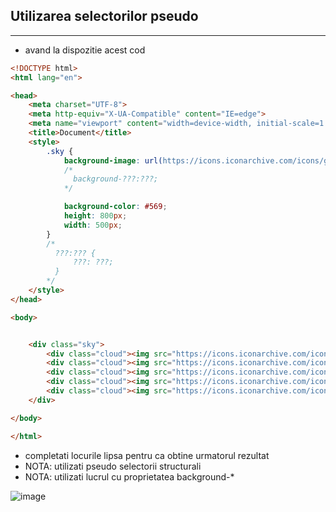 ## Utilizarea selectorilor pseudo

---

* avand la dispozitie acest cod

```html
<!DOCTYPE html>
<html lang="en">

<head>
    <meta charset="UTF-8">
    <meta http-equiv="X-UA-Compatible" content="IE=edge">
    <meta name="viewport" content="width=device-width, initial-scale=1.0">
    <title>Document</title>
    <style>
        .sky {
            background-image: url(https://icons.iconarchive.com/icons/goodstuff-no-nonsense/free-space/128/rocket-icon.png);
            /*
              background-???:???;
            */

            background-color: #569;
            height: 800px;
            width: 500px;
        }
        /*
          ???:??? {
              ???: ???;
          }
        */
    </style>
</head>

<body>


    <div class="sky">
        <div class="cloud"><img src="https://icons.iconarchive.com/icons/flaticonmaker/flat-style/128/cloud-icon.png" alt=""></div>
        <div class="cloud"><img src="https://icons.iconarchive.com/icons/flaticonmaker/flat-style/128/cloud-icon.png" alt=""></div>
        <div class="cloud"><img src="https://icons.iconarchive.com/icons/flaticonmaker/flat-style/128/cloud-icon.png" alt=""></div>
        <div class="cloud"><img src="https://icons.iconarchive.com/icons/flaticonmaker/flat-style/128/cloud-icon.png" alt=""></div>
        <div class="cloud"><img src="https://icons.iconarchive.com/icons/flaticonmaker/flat-style/128/cloud-icon.png" alt=""></div>    
    </div>

</body>

</html>
```

* completati locurile lipsa pentru ca obtine urmatorul rezultat 
* NOTA: utilizati pseudo selectorii structurali
* NOTA: utilizati lucrul cu proprietatea background-*

![image](https://user-images.githubusercontent.com/4667821/109600196-58473480-7b25-11eb-9481-d275edc1f9ef.png)
